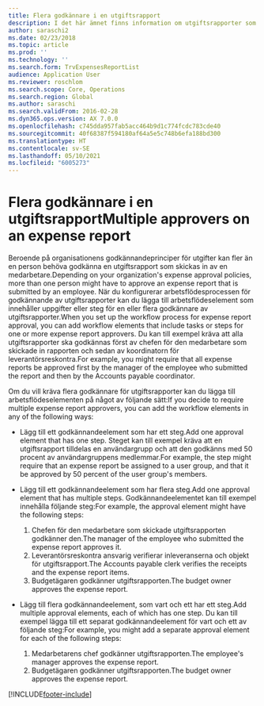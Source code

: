 ```yaml
---
title: Flera godkännare i en utgiftsrapport
description: I det här ämnet finns information om utgiftsrapporter som kräver godkännande av flera personer.
author: saraschi2
ms.date: 02/23/2018
ms.topic: article
ms.prod: ''
ms.technology: ''
ms.search.form: TrvExpensesReportList
audience: Application User
ms.reviewer: roschlom
ms.search.scope: Core, Operations
ms.search.region: Global
ms.author: saraschi
ms.search.validFrom: 2016-02-28
ms.dyn365.ops.version: AX 7.0.0
ms.openlocfilehash: c745dda957fab5acc464b9d1c774fcdc783cde40
ms.sourcegitcommit: 40f68387f594180af64a5e5c748b6efa188bd300
ms.translationtype: HT
ms.contentlocale: sv-SE
ms.lasthandoff: 05/10/2021
ms.locfileid: "6005273"
---
```

# <a name="multiple-approvers-on-an-expense-report"></a><span data-ttu-id="f1381-103">Flera godkännare i en utgiftsrapport</span><span class="sxs-lookup"><span data-stu-id="f1381-103">Multiple approvers on an expense report</span></span>

<span data-ttu-id="f1381-104">Beroende på organisationens godkännandeprinciper för utgifter kan fler än en person behöva godkänna en utgiftsrapport som skickas in av en medarbetare.</span><span class="sxs-lookup"><span data-stu-id="f1381-104">Depending on your organization's expense approval policies, more than one person might have to approve an expense report that is submitted by an employee.</span></span> <span data-ttu-id="f1381-105">När du konfigurerar arbetsflödesprocessen för godkännande av utgiftsrapporter kan du lägga till arbetsflödeselement som innehåller uppgifter eller steg för en eller flera godkännare av utgiftsrapporter.</span><span class="sxs-lookup"><span data-stu-id="f1381-105">When you set up the workflow process for expense report approval, you can add workflow elements that include tasks or steps for one or more expense report approvers.</span></span> <span data-ttu-id="f1381-106">Du kan till exempel kräva att alla utgiftsrapporter ska godkännas först av chefen för den medarbetare som skickade in rapporten och sedan av koordinatorn för leverantörsreskontra.</span><span class="sxs-lookup"><span data-stu-id="f1381-106">For example, you might require that all expense reports be approved first by the manager of the employee who submitted the report and then by the Accounts payable coordinator.</span></span>

<span data-ttu-id="f1381-107">Om du vill kräva flera godkännare för utgiftsrapporter kan du lägga till arbetsflödeselementen på något av följande sätt:</span><span class="sxs-lookup"><span data-stu-id="f1381-107">If you decide to require multiple expense report approvers, you can add the workflow elements in any of the following ways:</span></span>

- <span data-ttu-id="f1381-108">Lägg till ett godkännandeelement som har ett steg.</span><span class="sxs-lookup"><span data-stu-id="f1381-108">Add one approval element that has one step.</span></span> <span data-ttu-id="f1381-109">Steget kan till exempel kräva att en utgiftsrapport tilldelas en användargrupp och att den godkänns med 50 procent av användargruppens medlemmar.</span><span class="sxs-lookup"><span data-stu-id="f1381-109">For example, the step might require that an expense report be assigned to a user group, and that it be approved by 50 percent of the user group's members.</span></span>
- <span data-ttu-id="f1381-110">Lägg till ett godkännandeelement som har flera steg.</span><span class="sxs-lookup"><span data-stu-id="f1381-110">Add one approval element that has multiple steps.</span></span> <span data-ttu-id="f1381-111">Godkännandeelementet kan till exempel innehålla följande steg:</span><span class="sxs-lookup"><span data-stu-id="f1381-111">For example, the approval element might have the following steps:</span></span>

    1. <span data-ttu-id="f1381-112">Chefen för den medarbetare som skickade utgiftsrapporten godkänner den.</span><span class="sxs-lookup"><span data-stu-id="f1381-112">The manager of the employee who submitted the expense report approves it.</span></span>
    2. <span data-ttu-id="f1381-113">Leverantörsreskontra ansvarig verifierar inleveranserna och objekt för utgiftsrapport.</span><span class="sxs-lookup"><span data-stu-id="f1381-113">The Accounts payable clerk verifies the receipts and the expense report items.</span></span>
    3. <span data-ttu-id="f1381-114">Budgetägaren godkänner utgiftsrapporten.</span><span class="sxs-lookup"><span data-stu-id="f1381-114">The budget owner approves the expense report.</span></span>

- <span data-ttu-id="f1381-115">Lägg till flera godkännandeelement, som vart och ett har ett steg.</span><span class="sxs-lookup"><span data-stu-id="f1381-115">Add multiple approval elements, each of which has one step.</span></span> <span data-ttu-id="f1381-116">Du kan till exempel lägga till ett separat godkännandeelement för vart och ett av följande steg:</span><span class="sxs-lookup"><span data-stu-id="f1381-116">For example, you might add a separate approval element for each of the following steps:</span></span>

    1. <span data-ttu-id="f1381-117">Medarbetarens chef godkänner utgiftsrapporten.</span><span class="sxs-lookup"><span data-stu-id="f1381-117">The employee's manager approves the expense report.</span></span>
    2. <span data-ttu-id="f1381-118">Budgetägaren godkänner utgiftsrapporten.</span><span class="sxs-lookup"><span data-stu-id="f1381-118">The budget owner approves the expense report.</span></span>


[!INCLUDE[footer-include](../includes/footer-banner.md)]